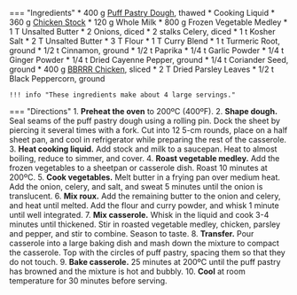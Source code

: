 === "Ingredients"
    * 400 g [Puff Pastry Dough](../bread/pastry-doughs/rough-puff-pastry-dough.md), thawed
    * Cooking Liquid
        * 360 g [Chicken Stock](../soups/stocks/meat-stock.md)
        * 120 g Whole Milk
    * 800 g Frozen Vegetable Medley
    * 1 T Unsalted Butter
    * 2 Onions, diced
    * 2 stalks Celery, diced
    * 1 t Kosher Salt
    * 2 T Unsalted Butter
    * 3 T Flour
    * 1 T Curry Blend
        * 1 t Turmeric Root, ground
        * 1/2 t Cinnamon, ground
        * 1/2 t Paprika
        * 1/4 t Garlic Powder
        * 1/4 t Ginger Powder
        * 1/4 t Dried Cayenne Pepper, ground
        * 1/4 t Coriander Seed, ground
    * 400 g [BBRRR Chicken](oven-roasted-chicken/bbrrr-chicken-breast.md), sliced
    * 2 T Dried Parsley Leaves
    * 1/2 t Black Peppercorn, ground

    !!! info "These ingredients make about 4 large servings."

=== "Directions"
    1. **Preheat the oven** to 200ºC (400ºF).
    2. **Shape dough.** Seal seams of the puff pastry dough using a rolling pin. Dock the sheet by piercing it several times with a fork. Cut into 12 5-cm rounds, place on a half sheet pan, and cool in refrigerator while preparing the rest of the casserole.
    3. **Heat cooking liquid.** Add stock and milk to a saucepan. Heat to almost boiling, reduce to simmer, and cover.
    4. **Roast vegetable medley.** Add the frozen vegetables to a sheetpan or casserole dish. Roast 10 minutes at 200ºC.
    5. **Cook vegetables.** Melt butter in a frying pan over medium heat. Add the onion, celery, and salt, and sweat 5 minutes until the onion is translucent.
    6. **Mix roux.** Add the remaining butter to the onion and celery, and heat until melted. Add the flour and curry powder, and whisk 1 minute until well integrated.
    7. **Mix casserole.** Whisk in the liquid and cook 3-4 minutes until thickened. Stir in roasted vegetable medley, chicken, parsley and pepper, and stir to combine. Season to taste.
    8. **Transfer.** Pour casserole into a large baking dish and mash down the mixture to compact the casserole. Top with the circles of puff pastry, spacing them so that they do not touch.
    9. **Bake casserole.** 25 minutes at 200ºC until the puff pastry has browned and the mixture is hot and bubbly.
    10. **Cool** at room temperature for 30 minutes before serving.

[^foodnetwork]:
    Brown, Alten. ["Alton Brown's Curry Chicken Pot Pie Casserole."](https://www.youtube.com/watch?v=Q7eb_C2gyn0) _YouTube: Food Network._ 19 September 2008.
[^brown]:
    Brown, Alten. ["Curry Chicken Pot Pie."](https://altonbrown.com/recipes/curry-chicken-pot-pie/) _Alten Brown._ 25 January 2021.
